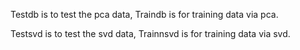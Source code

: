 Testdb is to test the pca data,
Traindb is for training data via pca.




Testsvd is to test the svd data,
Trainnsvd is for training data via svd.
